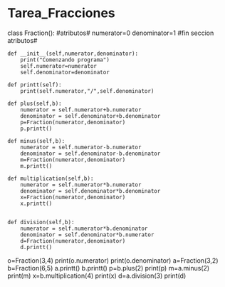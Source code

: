 # Tarea_Fracciones
class Fraction():
    #atributos#
    numerator=0
    denominator=1
    #fin seccion atributos#

    def __init__(self,numerator,denominator):
        print("Comenzando programa")
        self.numerator=numerator
        self.denominator=denominator

    def printt(self):
        print(self.numerator,"/",self.denominator)

    def plus(self,b):
        numerator = self.numerator+b.numerator
        denominator = self.denominator+b.denominator
        p=Fraction(numerator,denominator)
        p.printt()

    def minus(self,b):
        numerator = self.numerator-b.numerator
        denominator = self.denominator-b.denominator
        m=Fraction(numerator,denominator)
        m.printt()

    def multiplication(self,b):
        numerator = self.numerator*b.numerator
        denominator = self.denominator*b.denominator
        x=Fraction(numerator,denominator)
        x.printt()


    def division(self,b):
        numerator = self.numerator*b.denominator
        denominator = self.denominator*b.numerator
        d=Fraction(numerator,denominator)
        d.printt()


o=Fraction(3,4)
print(o.numerator)
print(o.denominator)
a=Fraction(3,2)
b=Fraction(6,5)
a.printt()
b.printt()
p=b.plus(2)
print(p)
m=a.minus(2)
print(m)
x=b.multiplication(4)
print(x)
d=a.division(3)
print(d)

